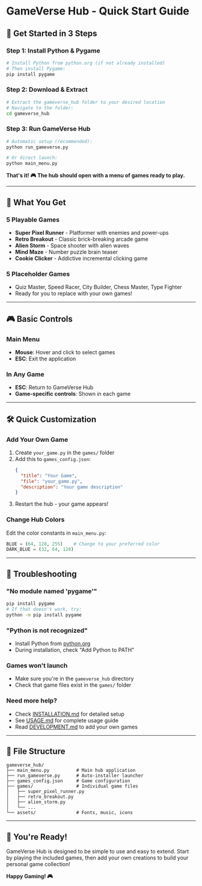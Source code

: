# GameVerse Hub - Quick Start Guide

## 🚀 Get Started in 3 Steps

### Step 1: Install Python & Pygame
```bash
# Install Python from python.org (if not already installed)
# Then install Pygame:
pip install pygame
```

### Step 2: Download & Extract
```bash
# Extract the gameverse_hub folder to your desired location
# Navigate to the folder:
cd gameverse_hub
```

### Step 3: Run GameVerse Hub
```bash
# Automatic setup (recommended):
python run_gameverse.py

# Or direct launch:
python main_menu.py
```

**That's it! 🎮 The hub should open with a menu of games ready to play.**

---

## 🎯 What You Get

### 5 Playable Games
- **Super Pixel Runner** - Platformer with enemies and power-ups
- **Retro Breakout** - Classic brick-breaking arcade game  
- **Alien Storm** - Space shooter with alien waves
- **Mind Maze** - Number puzzle brain teaser
- **Cookie Clicker** - Addictive incremental clicking game

### 5 Placeholder Games
- Quiz Master, Speed Racer, City Builder, Chess Master, Type Fighter
- Ready for you to replace with your own games!

---

## 🎮 Basic Controls

### Main Menu
- **Mouse**: Hover and click to select games
- **ESC**: Exit the application

### In Any Game
- **ESC**: Return to GameVerse Hub
- **Game-specific controls**: Shown in each game

---

## 🛠️ Quick Customization

### Add Your Own Game
1. Create `your_game.py` in the `games/` folder
2. Add this to `games_config.json`:
   ```json
   {
     "title": "Your Game",
     "file": "your_game.py", 
     "description": "Your game description"
   }
   ```
3. Restart the hub - your game appears!

### Change Hub Colors
Edit the color constants in `main_menu.py`:
```python
BLUE = (64, 128, 255)    # Change to your preferred color
DARK_BLUE = (32, 64, 128)
```

---

## 🔧 Troubleshooting

### "No module named 'pygame'"
```bash
pip install pygame
# If that doesn't work, try:
python -m pip install pygame
```

### "Python is not recognized"
- Install Python from [python.org](https://python.org)
- During installation, check "Add Python to PATH"

### Games won't launch
- Make sure you're in the `gameverse_hub` directory
- Check that game files exist in the `games/` folder

### Need more help?
- Check [INSTALLATION.md](INSTALLATION.md) for detailed setup
- See [USAGE.md](USAGE.md) for complete usage guide
- Read [DEVELOPMENT.md](DEVELOPMENT.md) to add your own games

---

## 📁 File Structure
```
gameverse_hub/
├── main_menu.py          # Main hub application
├── run_gameverse.py      # Auto-installer launcher
├── games_config.json     # Game configuration
├── games/                # Individual game files
│   ├── super_pixel_runner.py
│   ├── retro_breakout.py
│   ├── alien_storm.py
│   └── ...
└── assets/               # Fonts, music, icons
```

---

## 🎉 You're Ready!

GameVerse Hub is designed to be simple to use and easy to extend. Start by playing the included games, then add your own creations to build your personal game collection!

**Happy Gaming! 🎮**
